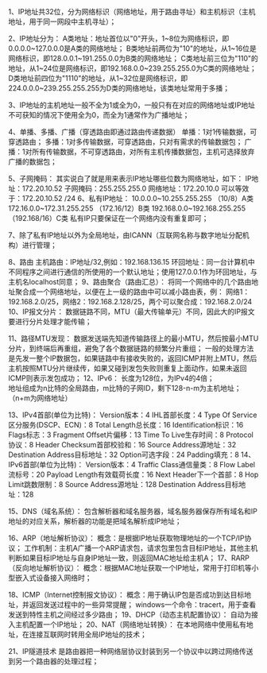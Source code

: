 1、IP地址共32位，分为网络标识（网络地址，用于路由寻址）和主机标识（主机地址，用于同一网段中主机寻址）；

2、IP地址分为：
	A类地址：地址首位以"0"开头，1~8位为网络标识，即0.0.0.0~127.0.0.0是A类的网络地址；
	B类地址前两位为"10"的地址，从1~16位是网络标识，即128.0.0.1~191.255.0.0为B类的网络地址；
	C类地址前三位为"110"的地址，从1~24位是网络标识，即192.168.0.0~239.255.255.0为C类的网络地址；
	D类地址前四位为"1110"的地址，从1~32位是网络标识，即224.0.0.0~239.255.255.255为D类的网络地址，该类地址常用于多播；

3、IP地址的主机地址一般不全为1或全为0，一般只有在对应的网络地址或IP地址不可获知的情况下使用全为0，而全为1通常作为广播地址；

4、单播、多播、广播（穿透路由即通过路由传递数据）
	单播：1对1传输数据，可穿透路由；
	多播：1对多传输数据，可穿透路由，只对有需求的传输数据包；
	广播：1对所有传输数据，不可穿透路由，对所有主机传播数据包，主机可选择放弃广播的数据包；

5、子网掩码：
	其实说白了就是用来表示IP地址哪些位数为网络地址，如下：
	IP地址：172.20.10.52
	子网掩码：255.255.255.0
	网络地址：172.20.10.0
	可以等效于：172.20.10.52    /24
6、私有IP地址：
	10.0.0.0~10.255.255.255  （10/8）A类
	172.16.0.0~172.31.255.255    （172.16/12）B类
	192.168.0.0~192.168.255.255    （192.168/16）C类
	私有IP只要保证在一个网络内没有重复即可；

7、除了私有IP地址以外为全局地址，由ICANN（互联网名称与数字地址分配机构）进行管理；

8、路由
	主机路由：IP地址/32,例如：192.168.136.15
	环回地址：同一台计算机中不同程序之间进行通信的所使用的一个默认地址；使用127.0.0.1作为环回地址，与主机名localhost同意；
9、路由聚合（路由汇总）：
	将同一个网络中的几个路由地址聚合成一个网络地址，以便在上一级的路由中可以减小路由表，例：
	网络1：192.168.2.0/25，网络2：192.168.2.128/25，两个可以聚合成：192.168.2.0/24
10、IP报文分片：
	数据链路不同，MTU（最大传输单元）不同，因此大的IP报文要进行分片处理才能传输；

11、路径MTU发现：
	数据发送端先知道传输路径上的最小MTU，然后按最小MTU分片，到终端后再重组，避免了各个数据链路的频繁分片重组；
	一般的处理方法是先发一整个IP数据包，如果链路中有接收失败的，返回ICMP并附上MTU，然后主机按照MTU分片继续传，如果又碰到发包失败则重复上面动作，如果未返回ICMP则表示发包成功；
12、IPv6：
	长度为128位，为IPv4的4倍；	
	地址组成为n比特的全局路由，m比特的子网ID，剩下128-n-m为主机地址；（n+m为网络地址）

13、IPv4首部(单位为比特)：
	Version版本：4
	IHL首部长度：4
	Type Of Service区分服务(DSCP、ECN)：8
	Total Length总长度：16
	Identification标识：16
	Flags标志：3
	Fragment Offset片偏移：13
	Time To Live生存时间：8
	Protocol协议：8
	Header Checksum首部校验和：16
	Source Address源地址：32
	Destination Address目标地址：32
	Option可选字段：24
	Padding填充：8
14、IPv6首部(单位为比特)：
	Version版本：4
	Traffic Class通信量类：8
	Flow Label流标号：20
	Payload Length有效载荷长度：16
	Next Header下一个首部：8
	Hop Limit跳数限制：8
	Source Address源地址：128
	Destination Address目标地址：128
	
15、DNS（域名系统）：
	包含解析器和域名服务器，域名服务器保存所有域名和IP地址的对应关系，解析器的功能是把域名解析成IP地址；

16、ARP（地址解析协议）：
	概念：是根据IP地址获取物理地址的一个TCP/IP协议；
	工作机制：主机A广播一个ARP请求包，请求包里包含目标IP地址，其他主机判断如果目标IP地址与自身IP地址一致，则返回MAC地址给主机A；
17、RARP（反向地址解析协议）：
	概念：根据MAC地址获取一个IP地址，常用于打印机等小型嵌入式设备接入网络时；

18、ICMP（Internet控制报文协议）：
	概念：用于确认IP包是否成功到达目标地址，并返回发送过程中的一些异常提醒；
	windows一个命令：tracert，用于查看发送到特性主机之间经过多少路由；
19、DHCP（动态主机配置协议）：
	自动为接入主机配置一个IP地址；
20、NAT（网络地址转换）：
	在本地网络中使用私有地址，在连接互联网时转用全局IP地址的技术；

21、IP隧道技术
	是路由器把一种网络层协议封装到另一个协议中以跨过网络传送到另一个路由器的处理过程；